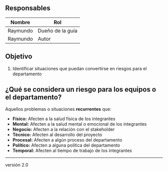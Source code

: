 ## Responsables
Nombre     | Rol
-----------|------------------
Raymundo   | Dueño de la guía
Raymundo   | Autor

## Objetivo
1. Identificar situaciones que puedan convertirse en riesgos para el departamento

## ¿Qué se considera un riesgo para los equipos o el departamento?
Aquellos problemas o situaciones **recurrentes** que:
* **Físico:** Afecten a la salud física de los integrantes
* **Mental:** Afecten a la salud mental o emocional de los integrantes
* **Negocio:** Afecten a la relación con el stakeholder
* **Técnico:** Afecten al desarrollo del proyecto
* **Procesal:** Afecten a algún proceso del departamento
* **Político:** Afecten a alguna política del departamento
* **Temporal:** Afecten al tiempo de trabajo de los integrantes

***
versión 2.0
		
